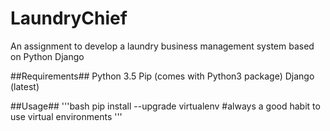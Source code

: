 # LaundryChief
An assignment to develop a laundry business management system based on Python Django

##Requirements##
Python 3.5
Pip (comes with Python3 package)
Django (latest)

##Usage##
'''bash
pip install --upgrade virtualenv    #always a good habit to use virtual environments
'''
